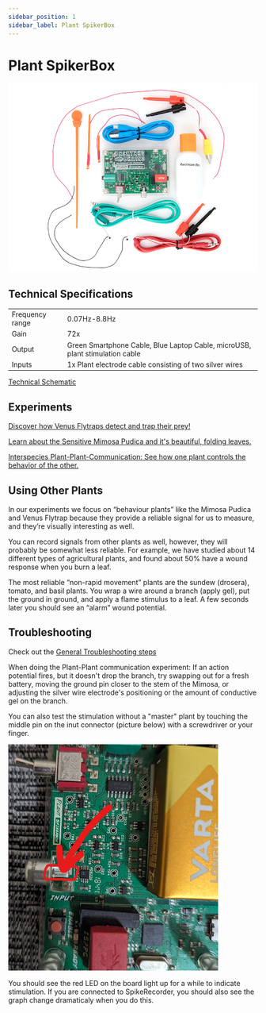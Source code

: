 ```yaml
---
sidebar_position: 1
sidebar_label: Plant SpikerBox
---
```


# Plant SpikerBox #

![Psb](Plant-SpikerBox-Bundle.jpg)


## Technical Specifications ##

|||
|---|---|
|Frequency range |0.07Hz-8.8Hz|
|Gain|72x|
|Output|Green Smartphone Cable, Blue Laptop Cable, microUSB, plant stimulation cable|
|Inputs|1x Plant electrode cable consisting of two silver wires|

[Technical Schematic](https://backyardbrains.com/products/files/PSBV0.24.pdf)

## Experiments ##

[Discover how Venus Flytraps detect and trap their prey!](https://backyardbrains.com/experiments/Plants_VenusFlytrap)

[Learn about the Sensitive Mimosa Pudica and it's beautiful, folding leaves.](https://backyardbrains.com/experiments/Plants_SensitiveMimosaPudica)

[Interspecies Plant-Plant-Communication: See how one plant controls the behavior of the other.](https://backyardbrains.com/experiments/Plants_plantplantcommunicator)

## Using Other Plants ##

In our experiments we focus on “behaviour plants” like the Mimosa Pudica and Venus Flytrap because they provide a reliable signal for us to measure, and they’re visually interesting as well.

You can record signals from other plants as well, however, they will probably be somewhat less reliable.
For example, we have studied about 14 different types of agricultural plants, and found about 50% have a wound response when you burn a leaf.

The most reliable “non-rapid movement” plants are the sundew (drosera), tomato, and basil plants. You wrap a wire around a branch (apply gel), put the ground in ground, and apply a flame stimulus to a leaf. A few seconds later you should see an “alarm” wound potential.

## Troubleshooting ##

Check out the [General Troubleshooting steps](../../index.md#troubleshooting)

When doing the Plant-Plant communication experiment:
If an action potential fires, but it doesn't drop the branch, try swapping out for a fresh battery, moving the ground pin closer to the stem of the Mimosa, or adjusting the silver wire electrode's positioning or the amount of conductive gel on the branch.

You can also test the stimulation without a "master" plant by touching the middle pin on the inut connector (picture below) with a screwdriver or your finger.

![input middle pin](teststim.png)

You should see the red LED on the board light up for a while to indicate stimulation.
If you are connected to SpikeRecorder, you should also see the graph change dramaticaly when you do this.